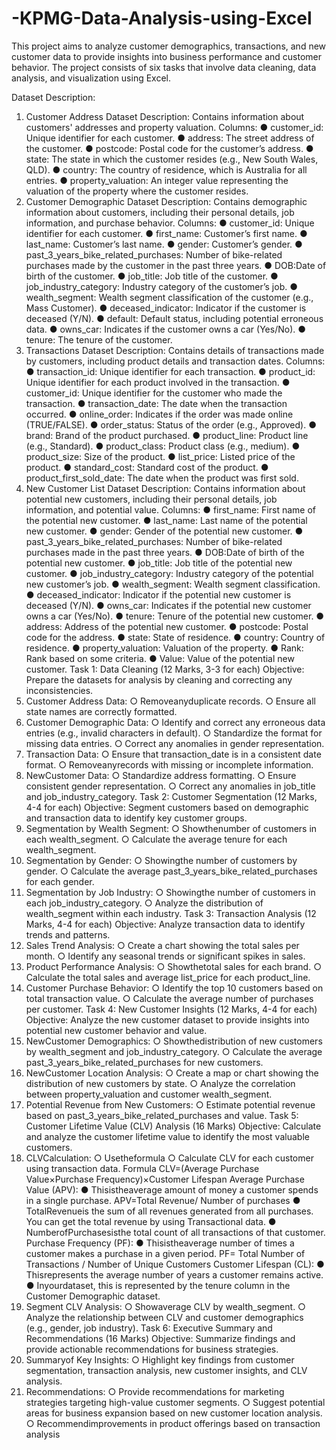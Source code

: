 # -KPMG-Data-Analysis-using-Excel
This project aims to analyze customer demographics, transactions, and new customer data to provide insights into business  performance and customer behavior. The project consists of six tasks that involve data cleaning, data analysis, and visualization using  Excel.

Dataset Description:
 1. Customer Address Dataset
 Description: Contains information about customers' addresses and property valuation.
 Columns:
 ● customer_id: Unique identifier for each customer.
 ● address: The street address of the customer.
 ● postcode: Postal code for the customer’s address.
 ● state: The state in which the customer resides (e.g., New South Wales, QLD).
 ● country: The country of residence, which is Australia for all entries.
 ● property_valuation: An integer value representing the valuation of the property where the customer
 resides.
2. Customer Demographic Dataset
 Description: Contains demographic information about customers, including their personal details, job information,
 and purchase behavior.
 Columns:
 ● customer_id: Unique identifier for each customer.
 ● first_name: Customer’s first name.
 ● last_name: Customer’s last name.
 ● gender: Customer’s gender.
 ● past_3_years_bike_related_purchases: Number of bike-related purchases made by the customer in the past
 three years.
 ● DOB:Date of birth of the customer.
 ● job_title: Job title of the customer.
 ● job_industry_category: Industry category of the customer’s job.
 ● wealth_segment: Wealth segment classification of the customer (e.g., Mass Customer).
 ● deceased_indicator: Indicator if the customer is deceased (Y/N).
 ● default: Default status, including potential erroneous data.
 ● owns_car: Indicates if the customer owns a car (Yes/No).
 ● tenure: The tenure of the customer.
 3. Transactions Dataset
 Description: Contains details of transactions made by customers, including product details and transaction dates.
 Columns:
 ● transaction_id: Unique identifier for each transaction.
 ● product_id: Unique identifier for each product involved in the transaction.
● customer_id: Unique identifier for the customer who made the transaction.
 ● transaction_date: The date when the transaction occurred.
 ● online_order: Indicates if the order was made online (TRUE/FALSE).
 ● order_status: Status of the order (e.g., Approved).
 ● brand: Brand of the product purchased.
 ● product_line: Product line (e.g., Standard).
 ● product_class: Product class (e.g., medium).
 ● product_size: Size of the product.
 ● list_price: Listed price of the product.
 ● standard_cost: Standard cost of the product.
 ● product_first_sold_date: The date when the product was first sold.
 4. New Customer List Dataset
 Description: Contains information about potential new customers, including their personal details, job information,
 and potential value.
 Columns:
 ● first_name: First name of the potential new customer.
 ● last_name: Last name of the potential new customer.
 ● gender: Gender of the potential new customer.
 ● past_3_years_bike_related_purchases: Number of bike-related purchases made in the past three years.
 ● DOB:Date of birth of the potential new customer.
 ● job_title: Job title of the potential new customer.
 ● job_industry_category: Industry category of the potential new customer’s job.
 ● wealth_segment: Wealth segment classification.
● deceased_indicator: Indicator if the potential new customer is deceased (Y/N).
 ● owns_car: Indicates if the potential new customer owns a car (Yes/No).
 ● tenure: Tenure of the potential new customer.
 ● address: Address of the potential new customer.
 ● postcode: Postal code for the address.
 ● state: State of residence.
 ● country: Country of residence.
 ● property_valuation: Valuation of the property.
 ● Rank: Rank based on some criteria.
 ● Value: Value of the potential new customer.
 Task 1: Data Cleaning (12 Marks, 3-3 for each)
 Objective: Prepare the datasets for analysis by cleaning and correcting any inconsistencies.
 1. Customer Address Data:
 ○ Removeanyduplicate records.
 ○ Ensure all state names are correctly formatted.
 2. Customer Demographic Data:
 ○ Identify and correct any erroneous data entries (e.g., invalid characters in default).
 ○ Standardize the format for missing data entries.
 ○ Correct any anomalies in gender representation.
 3. Transaction Data:
○ Ensure that transaction_date is in a consistent date format.
 ○ Removeanyrecords with missing or incomplete information.
 4. NewCustomer Data:
 ○ Standardize address formatting.
 ○ Ensure consistent gender representation.
 ○ Correct any anomalies in job_title and job_industry_category.
 Task 2: Customer Segmentation (12 Marks, 4-4 for each)
 Objective: Segment customers based on demographic and transaction data to identify key customer groups.
 1. Segmentation by Wealth Segment:
 ○ Showthenumber of customers in each wealth_segment.
 ○ Calculate the average tenure for each wealth_segment.
 2. Segmentation by Gender:
 ○ Showingthe number of customers by gender.
 ○ Calculate the average past_3_years_bike_related_purchases for each gender.
 3. Segmentation by Job Industry:
 ○ Showingthe number of customers in each job_industry_category.
 ○ Analyze the distribution of wealth_segment within each industry.
 Task 3: Transaction Analysis (12 Marks, 4-4 for each)
 Objective: Analyze transaction data to identify trends and patterns.
 1. Sales Trend Analysis:
 ○ Create a chart showing the total sales per month.
 ○ Identify any seasonal trends or significant spikes in sales.
 2. Product Performance Analysis:
○ Showthetotal sales for each brand.
 ○ Calculate the total sales and average list_price for each product_line.
 3. Customer Purchase Behavior:
 ○ Identify the top 10 customers based on total transaction value.
 ○ Calculate the average number of purchases per customer.
 Task 4: New Customer Insights (12 Marks, 4-4 for each)
 Objective: Analyze the new customer dataset to provide insights into potential new customer behavior and value.
 1. NewCustomer Demographics:
 ○ Showthedistribution of new customers by wealth_segment and job_industry_category.
 ○ Calculate the average past_3_years_bike_related_purchases for new customers.
 2. NewCustomer Location Analysis:
 ○ Create a map or chart showing the distribution of new customers by state.
 ○ Analyze the correlation between property_valuation and customer wealth_segment.
 3. Potential Revenue from New Customers:
 ○ Estimate potential revenue based on past_3_years_bike_related_purchases and value.
 Task 5: Customer Lifetime Value (CLV) Analysis (16 Marks)
 Objective: Calculate and analyze the customer lifetime value to identify the most valuable customers.
 1. CLVCalculation:
 ○ Usetheformula
 ○ Calculate CLV for each customer using transaction data.
Formula
 CLV=(Average Purchase Value×Purchase Frequency)×Customer Lifespan
 Average Purchase Value (APV):
 ● Thisistheaverage amount of money a customer spends in a single purchase.
 APV=Total Revenue/ Number of purchases
 ● TotalRevenueis the sum of all revenues generated from all purchases. You can get the total revenue
 by using Transactional data.
 ● NumberofPurchasesisthe total count of all transactions of that customer.
 Purchase Frequency (PF):
 ● Thisistheaverage number of times a customer makes a purchase in a given period.
 PF= Total Number of Transactions / Number of Unique Customers
 Customer Lifespan (CL):
 ● Thisrepresents the average number of years a customer remains active.
 ● Inyourdataset, this is represented by the tenure column in the Customer Demographic dataset.
 2. Segment CLV Analysis:
 ○ Showaverage CLV by wealth_segment.
 ○ Analyze the relationship between CLV and customer demographics (e.g., gender, job industry).
 Task 6: Executive Summary and Recommendations (16 Marks)
 Objective: Summarize findings and provide actionable recommendations for business strategies.
 1. Summaryof Key Insights:
○ Highlight key findings from customer segmentation, transaction analysis, new customer insights, and CLV analysis.
 2. Recommendations:
 ○ Provide recommendations for marketing strategies targeting high-value customer segments.
 ○ Suggest potential areas for business expansion based on new customer location analysis.
 ○ Recommendimprovements in product offerings based on transaction analysis
